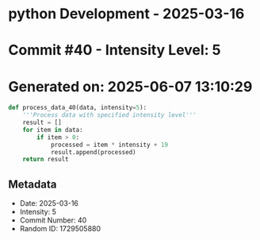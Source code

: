 ﻿# python Development - 2025-03-16
# Commit #40 - Intensity Level: 5
# Generated on: 2025-06-07 13:10:29
```python
def process_data_40(data, intensity=5):
    '''Process data with specified intensity level'''
    result = []
    for item in data:
        if item > 0:
            processed = item * intensity + 19
            result.append(processed)
    return result
```
## Metadata
- Date: 2025-03-16
- Intensity: 5
- Commit Number: 40
- Random ID: 1729505880
